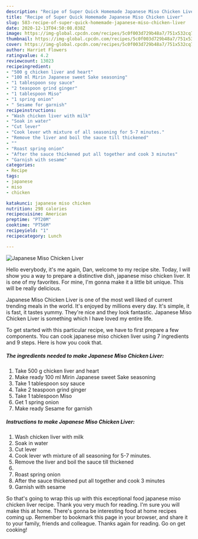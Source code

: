 ```yaml
---
description: "Recipe of Super Quick Homemade Japanese Miso Chicken Liver"
title: "Recipe of Super Quick Homemade Japanese Miso Chicken Liver"
slug: 583-recipe-of-super-quick-homemade-japanese-miso-chicken-liver
date: 2020-12-13T04:50:08.038Z
image: https://img-global.cpcdn.com/recipes/5c0f003d729b48a7/751x532cq70/japanese-miso-chicken-liver-recipe-main-photo.jpg
thumbnail: https://img-global.cpcdn.com/recipes/5c0f003d729b48a7/751x532cq70/japanese-miso-chicken-liver-recipe-main-photo.jpg
cover: https://img-global.cpcdn.com/recipes/5c0f003d729b48a7/751x532cq70/japanese-miso-chicken-liver-recipe-main-photo.jpg
author: Harriet Flowers
ratingvalue: 4.2
reviewcount: 13023
recipeingredient:
- "500 g chicken liver and heart"
- "100 ml Mirin Japanese sweet Sake seasoning"
- "1 tablespoon soy sauce"
- "2 teaspoon grind ginger"
- "1 tablespoon Miso"
- "1 spring onion"
- " Sesame for garnish"
recipeinstructions:
- "Wash chicken liver with milk"
- "Soak in water"
- "Cut lever"
- "Cook lever wth mixture of all seasoning for 5-7 minutes."
- "Remove the liver and boil the sauce till thickened"
- ""
- "Roast spring onion"
- "After the sauce thickened put all together and cook 3 minutes"
- "Garnish with sesame"
categories:
- Recipe
tags:
- japanese
- miso
- chicken

katakunci: japanese miso chicken 
nutrition: 298 calories
recipecuisine: American
preptime: "PT20M"
cooktime: "PT56M"
recipeyield: "1"
recipecategory: Lunch

---
```



![Japanese Miso Chicken Liver](https://img-global.cpcdn.com/recipes/5c0f003d729b48a7/751x532cq70/japanese-miso-chicken-liver-recipe-main-photo.jpg)

Hello everybody, it's me again, Dan, welcome to my recipe site. Today, I will show you a way to prepare a distinctive dish, japanese miso chicken liver. It is one of my favorites. For mine, I'm gonna make it a little bit unique. This will be really delicious.



Japanese Miso Chicken Liver is one of the most well liked of current trending meals in the world. It's enjoyed by millions every day. It's simple, it is fast, it tastes yummy. They're nice and they look fantastic. Japanese Miso Chicken Liver is something which I have loved my entire life.


To get started with this particular recipe, we have to first prepare a few components. You can cook japanese miso chicken liver using 7 ingredients and 9 steps. Here is how you cook that.

<!--inarticleads1-->

##### The ingredients needed to make Japanese Miso Chicken Liver:

1. Take 500 g chicken liver and heart
1. Make ready 100 ml Mirin Japanese sweet Sake seasoning
1. Take 1 tablespoon soy sauce
1. Take 2 teaspoon grind ginger
1. Take 1 tablespoon Miso
1. Get 1 spring onion
1. Make ready  Sesame for garnish




<!--inarticleads2-->

##### Instructions to make Japanese Miso Chicken Liver:

1. Wash chicken liver with milk
1. Soak in water
1. Cut lever
1. Cook lever wth mixture of all seasoning for 5-7 minutes.
1. Remove the liver and boil the sauce till thickened
1. 
1. Roast spring onion
1. After the sauce thickened put all together and cook 3 minutes
1. Garnish with sesame




So that's going to wrap this up with this exceptional food japanese miso chicken liver recipe. Thank you very much for reading. I'm sure you will make this at home. There's gonna be interesting food at home recipes coming up. Remember to bookmark this page in your browser, and share it to your family, friends and colleague. Thanks again for reading. Go on get cooking!
